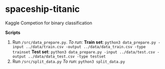 # spaceship-titanic
Kaggle Competion for binary classification

__Scripts__

1. Run `/src/data_prepare.py`. 
_To run_:
__Train set__: `python3 data_prepare.py -input ../data/train.csv -output ../data/data_train.csv -type trainset`
__Test set__: `python3 data_prepare.py -input ../data/test.csv -output ../data/data_test.csv -type testset`
2. Run `/src/split_data.py`
_To run_: `python3 split_data.py`
